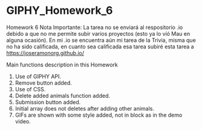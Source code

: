 # GIPHY_Homework_6
Homework 6
Nota Importante: La tarea no se enviará al respositorio .io debido a que no me permite subir varios proyectos (esto ya lo vió Mau en alguna ocasión). En mi .io se encuentra aún mi tarea de la Trivia, misma que no ha sido calificada, en cuanto sea calificada esa tarea subiré esta tarea a https://joseramonorg.github.io/

Main functions description in this Homework
1) Use of GIPHY API.
2) Remove button added.
3) Use of CSS.
4) Delete added animals function added.
5) Submission button added.
6) Initial array does not deletes after adding other animals.
7) GIFs are shown with some style added, not in block as in the demo video.

